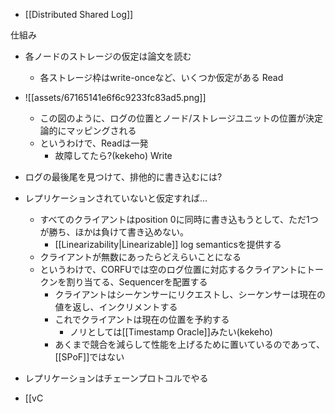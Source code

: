 - [[Distributed Shared Log]]

仕組み
- 各ノードのストレージの仮定は論文を読む
	- 各ストレージ枠はwrite-onceなど、いくつか仮定がある
Read
- ![[assets/67165141e6f6c9233fc83ad5.png]]
	- この図のように、ログの位置とノード/ストレージユニットの位置が決定論的にマッピングされる
	- というわけで、Readは一発
		- 故障してたら?(kekeho)
Write
- ログの最後尾を見つけて、排他的に書き込むには?
- レプリケーションされていないと仮定すれば…
	- すべてのクライアントはposition 0に同時に書き込もうとして、ただ1つが勝ち、ほかは負けて書き込めない。
		- [[Linearizability|Linearizable]] log semanticsを提供する
	- クライアントが無数にあったらどえらいことになる
	- というわけで、CORFUでは空のログ位置に対応するクライアントにトークンを割り当てる、Sequencerを配置する
		- クライアントはシーケンサーにリクエストし、シーケンサーは現在の値を返し、インクリメントする
		- これでクライアントは現在の位置を予約する
			- ノリとしては[[Timestamp Oracle]]みたい(kekeho)
		- あくまで競合を減らして性能を上げるために置いているのであって、[[SPoF]]ではない
- レプリケーションはチェーンプロトコルでやる

- [[vC